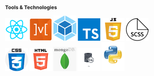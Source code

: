 <h1 align="center">
<h3>Tools & Technologies</h3>
 <img src="./assets/react-icon.png" width="75"/>
 <img src="./assets/mobx-icon.png" width="75"/>
 <img src="./assets/webpack-icon.png" width="75"/>
 <img src="./assets/ts-icon.png" width="75"/>
 <img src="./assets/js-icon.png" width="75"/>
 <img src="./assets/scss-icon.png" width="75"/>
 <img src="./assets/css-icon.png" width="75"/>
 <img src="./assets/html-icon.png" width="75"/>
 <img src="./assets/mongo-icon.png" width="75"/>
 <img src="./assets/sql-icon.png" width="75"/>
 <img src="./assets/python-icon.png" width="75"/>
</h1>
